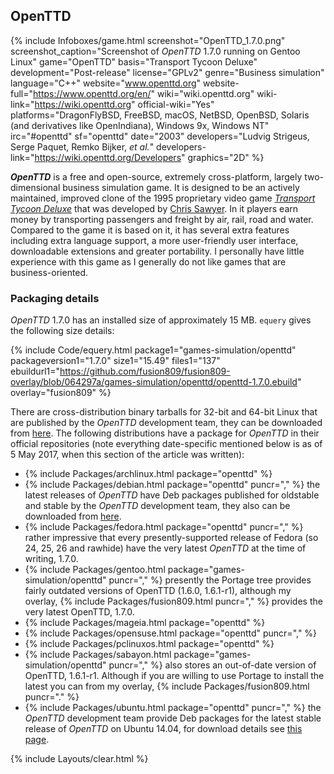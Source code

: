 ## OpenTTD
{% include Infoboxes/game.html screenshot="OpenTTD_1.7.0.png" screenshot_caption="Screenshot of <i>OpenTTD</i> 1.7.0 running on Gentoo Linux" game="OpenTTD" basis="Transport Tycoon Deluxe" development="Post-release" license="GPLv2" genre="Business simulation" language="C++" website="www.openttd.org" website-full="https://www.openttd.org/en/" wiki="wiki.openttd.org" wiki-link="https://wiki.openttd.org" official-wiki="Yes" platforms="DragonFlyBSD, FreeBSD, macOS, NetBSD, OpenBSD, Solaris (and derivatives like OpenIndiana), Windows 9x, Windows NT" irc="#openttd" sf="openttd" date="2003" developers="Ludvig Strigeus, Serge Paquet, Remko Bijker, <i>et al.</i>" developers-link="https://wiki.openttd.org/Developers" graphics="2D" %}

***OpenTTD*** is a free and open-source, extremely cross-platform, largely two-dimensional business simulation game. It is designed to be an actively maintained, improved clone of the 1995 proprietary video game [*Transport Tycoon Deluxe*](https://en.wikipedia.org/wiki/Transport_Tycoon) that was developed by [Chris Sawyer](https://en.wikipedia.org/wiki/Chris_Sawyer). In it players earn money by transporting passengers and freight by air, rail, road and water. Compared to the game it is based on it, it has several extra features including extra language support, a more user-friendly user interface, downloadable extensions and greater portability. I personally have little experience with this game as I generally do not like games that are business-oriented. 

### Packaging details
*OpenTTD* 1.7.0 has an installed size of approximately 15 MB. `equery` gives the following size details:

{% include Code/equery.html package1="games-simulation/openttd" packageversion1="1.7.0" size1="15.49" files1="137" ebuildurl1="https://github.com/fusion809/fusion809-overlay/blob/064297a/games-simulation/openttd/openttd-1.7.0.ebuild" overlay="fusion809" %}

There are cross-distribution binary tarballs for 32-bit and 64-bit Linux that are published by the *OpenTTD* development team, they can be downloaded from [here](https://www.openttd.org/en/download-stable). The following distributions have a package for *OpenTTD* in their official repositories (note everything date-specific mentioned below is as of 5 May 2017, when this section of the article was written):

* {% include Packages/archlinux.html package="openttd" %}
* {% include Packages/debian.html package="openttd" puncr="," %} the latest releases of *OpenTTD* have Deb packages published for oldstable and stable by the *OpenTTD* development team, they also can be downloaded from [here](https://www.openttd.org/en/download-stable). 
* {% include Packages/fedora.html package="openttd" puncr="," %} rather impressive that every presently-supported release of Fedora (so 24, 25, 26 and rawhide) have the very latest *OpenTTD* at the time of writing, 1.7.0. 
* {% include Packages/gentoo.html package="games-simulation/openttd" puncr="," %} presently the Portage tree provides fairly outdated versions of OpenTTD (1.6.0, 1.6.1-r1), although my overlay, {% include Packages/fusion809.html puncr="," %} provides the very latest OpenTTD, 1.7.0. 
* {% include Packages/mageia.html package="openttd" %}
* {% include Packages/opensuse.html package="openttd" puncr="," %}
* {% include Packages/pclinuxos.html package="openttd" %}
* {% include Packages/sabayon.html package="games-simulation/openttd" puncr="," %} also stores an out-of-date version of OpenTTD, 1.6.1-r1. Although if you are willing to use Portage to install the latest you can from my overlay, {% include Packages/fusion809.html puncr="." %}
* {% include Packages/ubuntu.html package="openttd" puncr="," %} the *OpenTTD* development team provide Deb packages for the latest stable release of *OpenTTD* on Ubuntu 14.04, for download details see [this page](https://www.openttd.org/en/download-stable).

{% include Layouts/clear.html %}
